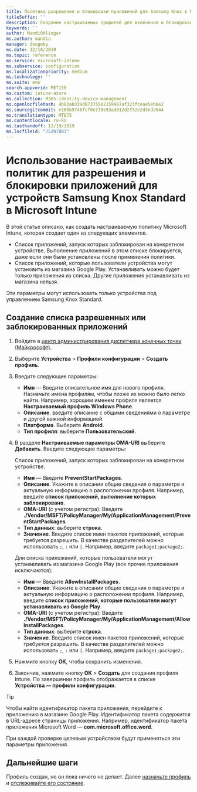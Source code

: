 ```yaml
---
title: Политика разрешения и блокировки приложений для Samsung Knox в Microsoft Intune
titleSuffix: ''
description: Создание настраиваемых профилей для включения и блокировки приложений для устройств Samsung Knox Standard.
keywords: ''
author: MandiOhlinger
ms.author: mandia
manager: dougeby
ms.date: 12/18/2019
ms.topic: reference
ms.service: microsoft-intune
ms.subservice: configuration
ms.localizationpriority: medium
ms.technology: ''
ms.suite: ems
search.appverid: MET150
ms.custom: intune-azure
ms.collection: M365-identity-device-management
ms.openlocfilehash: 4b83a0339d87375502159467af323fceae5eb6e2
ms.sourcegitcommit: e166b9746fcf0e710e93ad012d2f52e2d3ed2644
ms.translationtype: MTE75
ms.contentlocale: ru-RU
ms.lasthandoff: 12/19/2019
ms.locfileid: "75207083"
---
```

# <a name="use-custom-policies-in-microsoft-intune-to-allow-and-block-apps-for-samsung-knox-standard-devices"></a>Использование настраиваемых политик для разрешения и блокировки приложений для устройств Samsung Knox Standard в Microsoft Intune 

В этой статье описано, как создать настраиваемую политику Microsoft Intune, которая создает один из следующих элементов.

- Список приложений, запуск которых заблокирован на конкретном устройстве. Выполнение приложений в этом списке блокируется, даже если они были установлены после применения политики.
- Список приложений, которые пользователи устройства могут установить из магазина Google Play. Устанавливать можно будет только приложения из списка. Другие приложения устанавливать из магазина нельзя.

Эти параметры могут использовать только устройства под управлением Samsung Knox Standard.

## <a name="create-an-allowed-or-blocked-app-list"></a>Создание списка разрешенных или заблокированных приложений

1. Войдите в [центр администрирования диспетчера конечных точек (Майкрософт)](https://go.microsoft.com/fwlink/?linkid=2109431).
2. Выберите **Устройства** > **Профили конфигурации** > **Создать профиль**.
3. Введите следующие параметры:

    - **Имя** — Введите описательное имя для нового профиля. Назначьте имена профилям, чтобы позже их можно было легко найти. Например, хорошим именем профиля является **Настраиваемый профиль Windows Phone**.
    - **Описание**. введите описание с общими сведениями о параметре и другой важной информацией.
    - **Платформа**. Выберите **Android**.
    - **Тип профиля**: выберите **Пользовательский**.

4. В разделе **Настраиваемые параметры OMA-URI** выберите **Добавить**. Введите следующие параметры:

    Список приложений, запуск которых заблокирован на конкретном устройстве.

    - **Имя** — Введите **PreventStartPackages**.
    - **Описание**. Укажите в описании общие сведения о параметре и актуальную информацию о расположении профиля. Например, введите **список приложений, выполнение которых заблокировано**.
    - **OMA-URI** (с учетом регистра): Введите **./Vendor/MSFT/PolicyManager/My/ApplicationManagement/PreventStartPackages**.
    - **Тип данных**: выберите **строка**.
    - **Значение**. Введите список имен пакетов приложений, которые требуется разрешить. В качестве разделителей можно использовать `;`, `:` или `|`. Например, введите `package1;package2;`.

   Для списка приложений, которые пользователи могут устанавливать из магазина Google Play (все прочие приложения исключаются):

    - **Имя** — Введите **AllowInstallPackages**.
    - **Описание**. Укажите в описании общие сведения о параметре и актуальную информацию о расположении профиля. Например, введите **список приложений, которые пользователи могут устанавливать из Google Play**.
    - **OMA-URI** (с учетом регистра): Введите **./Vendor/MSFT/PolicyManager/My/ApplicationManagement/AllowInstallPackages**.
    - **Тип данных**: выберите **строка**.
    - **Значение**. Введите список имен пакетов приложений, которые требуется разрешить. В качестве разделителей можно использовать `;`, `:` или `|`. Например, введите `package1;package2;`.

5. Нажмите кнопку **OK**, чтобы сохранить изменения.
6. Закончив, нажмите кнопку **ОК** > **Создать** для создания профиля Intune. По завершении профиль отображается в списке **Устройства — профили конфигурации**.

>[!TIP]
> Чтобы найти идентификатор пакета приложения, перейдите к приложению в магазине Google Play. Идентификатор пакета содержится в URL-адресе страницы приложения. Например, идентификатор пакета приложения Microsoft Word — **com.microsoft.office.word**.

При каждой проверке целевым устройством будут применяться эти параметры приложения.

## <a name="next-steps"></a>Дальнейшие шаги

Профиль создан, но он пока ничего не делает. Далее [назначьте профиль](../device-profile-assign.md) и [отслеживайте его состояние](device-profile-monitor.md).
